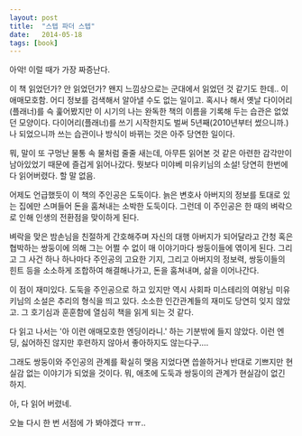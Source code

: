 ```yaml
---
layout: post
title:  "스텝 파더 스텝"
date:   2014-05-18
tags: [book]
---
```


아악! 이럴 때가 가장 짜증난다. 

  이 책 읽었던가? 안 읽었던가? 왠지 느낌상으로는 군대에서 읽었던 것 같기도 한데.. 이 애매모호함. 어디 정보를 검색해서 알아낼 수도 없는 일이고. 혹시나 해서 옛날 다이어리(플래너)를 슥 훑어봤지만 이 시기의 나는 완독한 책의 이름을 기록해 두는 습관은 없었던 모양이다. 다이어리(플래너)를 쓰기 시작한지도 벌써 5년째(2010년부터 썼으니까.)나 되었으니까 쓰는 습관이나 방식이 바뀌는 것은 아주 당연한 일이다. 

  뭐, 말이 또 구멍난 물통 속 물처럼 줄줄 새는데, 아무튼 읽어본 것 같은 아련한 감각만이 남아있었기 때문에 즐겁게 읽어나갔다. 뭣보다 미야베 미유키님의 소설! 당연히 한번에 다 읽어버렸다. 할 말 없음. 

  어제도 언급했듯이 이 책의 주인공은 도둑이다. 늙은 변호사 아버지의 정보를 토대로 있는 집에만 스며들어 돈을 훔쳐내는 소박한 도둑이다. 그런데 이 주인공은 한 때의 벼락으로 인해 인생의 전환점을 맞이하게 된다. 

  벼락을 맞은 밤손님을 친절하게 간호해주며 자신의 대행 아버지가 되어달라고 간청 혹은 협박하는 쌍둥이에 의해 그는 어쩔 수 없이 매 이야기마다 쌍둥이들에 엮이게 된다. 그리고 그 사건 하나 하나마다 주인공의 고요한 기지, 그리고 아버지의 정보력, 쌍둥이들의 힌트 등을 소소하게 조합하여 해결해나가고, 돈을 훔쳐내며, 삶을 이어나간다. 

  이 점이 재미있다. 도둑을 주인공으로 하고 있지만 역시 사회파 미스테리의 여왕님 미유키님의 소설은 추리의 형식을 띄고 있다. 소소한 인간관계들의 재미도 당연히 잊지 않았고. 그 호기심과 훈훈함에 열심히 책을 읽게 되는 것 같다. 

  다 읽고 나서는 '아 이런 애매모호한 엔딩이라니.' 하는 기분밖에 들지 않았다. 이런 엔딩, 싫어하진 않지만 후련하지 않아서 좋아하지도 않는다구.... 

  그래도 쌍둥이와 주인공의 관계를 확실히 맺음 지었다면 씁쓸하거나 반대로 기쁘지만 현실감 없는 이야기가 되었을 것이다. 뭐, 애초에 도둑과 쌍둥이의 관계가 현실감이 없긴 하지. 

  아, 다 읽어 버렸네. 

  오늘 다시 한 번 서점에 가 봐야겠다 ㅠㅠ..